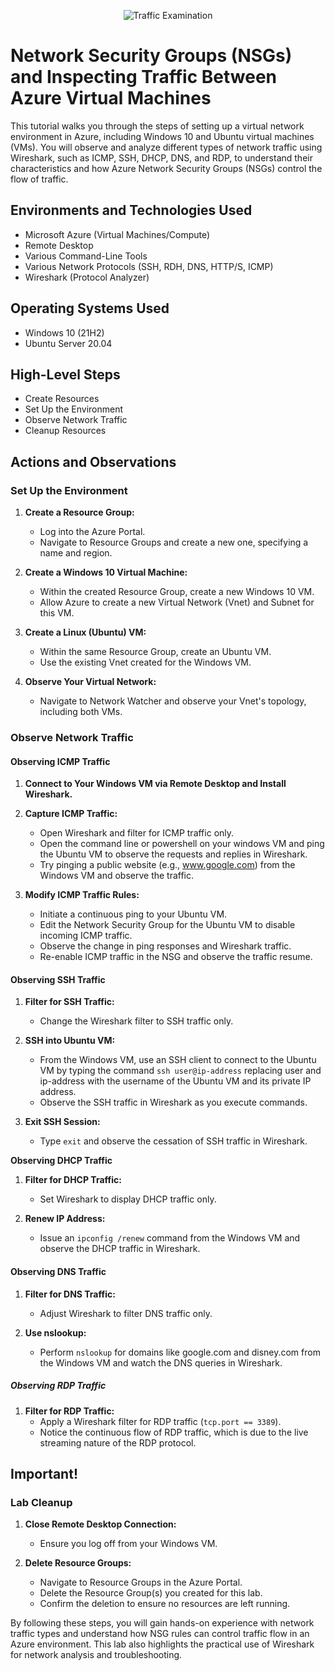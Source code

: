 <p align="center">
<img src="https://i.imgur.com/Ua7udoS.png" alt="Traffic Examination"/>
</p>

<h1>Network Security Groups (NSGs) and Inspecting Traffic Between Azure Virtual Machines</h1>
This tutorial walks you through the steps of setting up a virtual network environment in Azure, including Windows 10 and Ubuntu virtual machines (VMs). You will observe and analyze different types of network traffic using Wireshark, such as ICMP, SSH, DHCP, DNS, and RDP, to understand their characteristics and how Azure Network Security Groups (NSGs) control the flow of traffic.
<br />


<h2>Environments and Technologies Used</h2>

- Microsoft Azure (Virtual Machines/Compute)
- Remote Desktop
- Various Command-Line Tools
- Various Network Protocols (SSH, RDH, DNS, HTTP/S, ICMP)
- Wireshark (Protocol Analyzer)

<h2>Operating Systems Used </h2>

- Windows 10 (21H2)
- Ubuntu Server 20.04

<h2>High-Level Steps</h2>

- Create Resources
- Set Up the Environment
- Observe Network Traffic
- Cleanup Resources

<h2>Actions and Observations</h2>

### **Set Up the Environment**

1. **Create a Resource Group:**
   - Log into the Azure Portal.
   - Navigate to Resource Groups and create a new one, specifying a name and region.

2. **Create a Windows 10 Virtual Machine:**
   - Within the created Resource Group, create a new Windows 10 VM.
   - Allow Azure to create a new Virtual Network (Vnet) and Subnet for this VM.

3. **Create a Linux (Ubuntu) VM:**
   - Within the same Resource Group, create an Ubuntu VM.
   - Use the existing Vnet created for the Windows VM.

4. **Observe Your Virtual Network:**
   - Navigate to Network Watcher and observe your Vnet's topology, including both VMs.

### Observe Network Traffic


#### **Observing ICMP Traffic**

1. **Connect to Your Windows VM via Remote Desktop and Install Wireshark.**

2. **Capture ICMP Traffic:**
   - Open Wireshark and filter for ICMP traffic only.
   - Open the command line or powershell on your windows VM and ping the Ubuntu VM to observe the requests and replies in Wireshark.
   - Try pinging a public website (e.g., www.google.com) from the Windows VM and observe the traffic.

3. **Modify ICMP Traffic Rules:**
   - Initiate a continuous ping to your Ubuntu VM.
   - Edit the Network Security Group for the Ubuntu VM to disable incoming ICMP traffic.
   - Observe the change in ping responses and Wireshark traffic.
   - Re-enable ICMP traffic in the NSG and observe the traffic resume.

#### **Observing SSH Traffic**

1. **Filter for SSH Traffic:**
   - Change the Wireshark filter to SSH traffic only.

2. **SSH into Ubuntu VM:**
   - From the Windows VM, use an SSH client to connect to the Ubuntu VM by typing the command `ssh user@ip-address` replacing user and ip-address with the username of the Ubuntu VM and its private IP address.
   - Observe the SSH traffic in Wireshark as you execute commands.

3. **Exit SSH Session:**
   - Type `exit` and observe the cessation of SSH traffic in Wireshark.

**Observing DHCP Traffic**

1. **Filter for DHCP Traffic:**
   - Set Wireshark to display DHCP traffic only.

2. **Renew IP Address:**
   - Issue an `ipconfig /renew` command from the Windows VM and observe the DHCP traffic in Wireshark.

#### **Observing DNS Traffic**

1. **Filter for DNS Traffic:**
   - Adjust Wireshark to filter DNS traffic only.

2. **Use nslookup:**
   - Perform `nslookup` for domains like google.com and disney.com from the Windows VM and watch the DNS queries in Wireshark.

##### **Observing RDP Traffic**

1. **Filter for RDP Traffic:**
   - Apply a Wireshark filter for RDP traffic (`tcp.port == 3389`).
   - Notice the continuous flow of RDP traffic, which is due to the live streaming nature of the RDP protocol.

## Important!
### Lab Cleanup

1. **Close Remote Desktop Connection:**
   - Ensure you log off from your Windows VM.

2. **Delete Resource Groups:**
   - Navigate to Resource Groups in the Azure Portal.
   - Delete the Resource Group(s) you created for this lab.
   - Confirm the deletion to ensure no resources are left running.

By following these steps, you will gain hands-on experience with network traffic types and understand how NSG rules can control traffic flow in an Azure environment. This lab also highlights the practical use of Wireshark for network analysis and troubleshooting.
